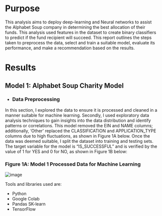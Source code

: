 # Purpose
This analysis aims to deploy deep-learning and Neural networks to assist the Alphabet Soup company in determining the best allocation of their funds. This analysis used features in the dataset to create binary classifiers to predict if the fund recipient will succeed. This report outlines the steps taken to preprocess the data, select and train a suitable model, evaluate its performance, and make a recommendation based on the results.

# Results
## Model 1: Alphabet Soup Charity Model
* ### Data Preprocessing 
In this section, I explored the data to ensure it is processed and cleaned in a manner suitable for machine learning. Secondly, I used exploratory data analysis techniques to gain insights into the data distribution and identify patterns or correlations. This model removed the EIN and NAME columns; additionally, ‘Other’ replaced the CLASSIFICATION and APPLICATION_TYPE columns due to high fluctuations, as shown in Figure 1A below. Once the data was deemed suitable, I split the dataset into training and testing sets. The target variable for the model is “IS_SUCCESSFUL” and is verified by the value of 1 for YES and 0 for NO, as shown in Figure 1B below:

### Figure 1A: Model 1 Processed Data for Machine Learning
![image](https://github.com/vihaveman/Deep_Learning_Challenge/assets/120049344/1ba13c94-49c9-4da4-bdda-91dd39023b3c)



Tools and libraries used are:

* Python
* Google Colab
* Pandas SK-learn
* TensorFlow


